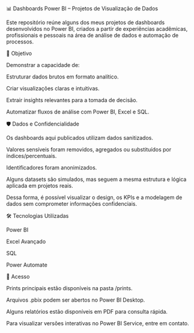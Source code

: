 📊 Dashboards Power BI – Projetos de Visualização de Dados

Este repositório reúne alguns dos meus projetos de dashboards desenvolvidos no Power BI, criados a partir de experiências acadêmicas, profissionais e pessoais na área de análise de dados e automação de processos.

🚀 Objetivo

Demonstrar a capacidade de:

Estruturar dados brutos em formato analítico.

Criar visualizações claras e intuitivas.

Extrair insights relevantes para a tomada de decisão.

Automatizar fluxos de análise com Power BI, Excel e SQL.

🛡️ Dados e Confidencialidade

Os dashboards aqui publicados utilizam dados sanitizados.

Valores sensíveis foram removidos, agregados ou substituídos por índices/percentuais.

Identificadores foram anonimizados.

Alguns datasets são simulados, mas seguem a mesma estrutura e lógica aplicada em projetos reais.

Dessa forma, é possível visualizar o design, os KPIs e a modelagem de dados sem comprometer informações confidenciais.

🛠️ Tecnologias Utilizadas

Power BI

Excel Avançado

SQL

Power Automate

🔗 Acesso

Prints principais estão disponíveis na pasta /prints.

Arquivos .pbix podem ser abertos no Power BI Desktop.

Alguns relatórios estão disponíveis em PDF para consulta rápida.

Para visualizar versões interativas no Power BI Service, entre em contato.
